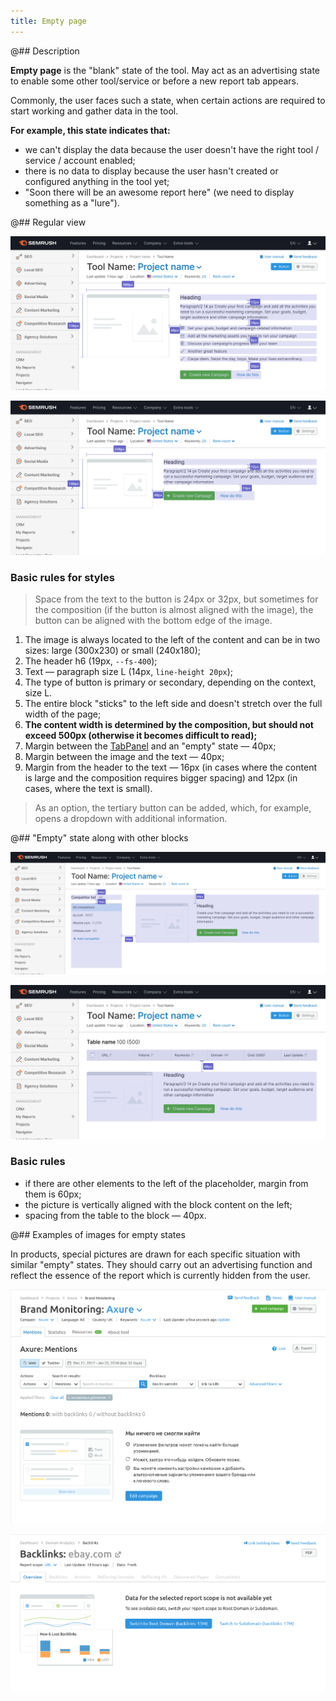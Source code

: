 ```yaml
---
title: Empty page
---
```


@## Description

**Empty page** is the "blank" state of the tool. May act as an advertising state to enable some other tool/service or before a new report tab appears.

Commonly, the user faces such a state, when certain actions are required to start working and gather data in the tool.

**For example, this state indicates that:**

- we can't display the data because the user doesn't have the right tool / service / account enabled;
- there is no data to display because the user hasn't created or configured anything in the tool yet;
- "Soon there will be an awesome report here" (we need to display something as a "lure").

@## Regular view

![default empty page example](static/empty-page-1.png)

![default empty page example](static/empty-page-2.png)

### Basic rules for styles

> Space from the text to the button is 24px or 32px, but sometimes for the composition (if the button is almost aligned with the image), the button can be aligned with the bottom edge of the image.

1. The image is always located to the left of the content and can be in two sizes: large (300x230) or small (240x180);
2. The header h6 (19px, `--fs-400`);
3. Text — paragraph size L (14px, `line-height 20px`);
4. The type of button is primary or secondary, depending on the context, size L.
5. The entire block "sticks" to the left side and doesn't stretch over the full width of the page;
6. **The content width is determined by the composition, but should not exceed 500px (otherwise it becomes difficult to read);**
7. Margin between the [TabPanel](/components/tab-panel/) and an "empty" state — 40px;
8. Margin between the image and the text — 40px;
9. Margin from the header to the text — 16px (in cases where the content is large and the composition requires bigger spacing) and 12px (in cases, where the text is small).

> As an option, the tertiary button can be added, which, for example, opens a dropdown with additional information.

@## "Empty" state along with other blocks

![default empty page example](static/empty-page-3.png)

![default empty page example](static/empty-page-4.png)

### Basic rules

- if there are other elements to the left of the placeholder, margin from them is 60px;
- the picture is vertically aligned with the block content on the left;
- spacing from the table to the block — 40px.

@## Examples of images for empty states

In products, special pictures are drawn for each specific situation with similar "empty" states. They should carry out an advertising function and reflect the essence of the report which is currently hidden from the user.

![empty page example](static/example-1.png)

![empty page example](static/example-2.png)
